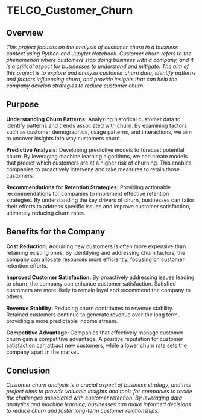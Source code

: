 # TELCO_Customer_Churn

## Overview

*This project focuses on the analysis of customer churn in a business context using Python and Jupyter Notebook. Customer churn refers to the phenomenon where customers stop doing business with a company, and it is a critical aspect for businesses to understand and mitigate. The aim of this project is to explore and analyze customer churn data, identify patterns and factors influencing churn, and provide insights that can help the company develop strategies to reduce customer churn.*

## Purpose

**Understanding Churn Patterns:** Analyzing historical customer data to identify patterns and trends associated with churn. By examining factors such as customer demographics, usage patterns, and interactions, we aim to uncover insights into why customers churn.

**Predictive Analysis:** Developing predictive models to forecast potential churn. By leveraging machine learning algorithms, we can create models that predict which customers are at a higher risk of churning. This enables companies to proactively intervene and take measures to retain those customers.

**Recommendations for Retention Strategies:** Providing actionable recommendations for companies to implement effective retention strategies. By understanding the key drivers of churn, businesses can tailor their efforts to address specific issues and improve customer satisfaction, ultimately reducing churn rates.

## Benefits for the Company

**Cost Reduction:** Acquiring new customers is often more expensive than retaining existing ones. By identifying and addressing churn factors, the company can allocate resources more efficiently, focusing on customer retention efforts.

**Improved Customer Satisfaction:** By proactively addressing issues leading to churn, the company can enhance customer satisfaction. Satisfied customers are more likely to remain loyal and recommend the company to others.

**Revenue Stability:** Reducing churn contributes to revenue stability. Retained customers continue to generate revenue over the long term, providing a more predictable income stream.

**Competitive Advantage:** Companies that effectively manage customer churn gain a competitive advantage. A positive reputation for customer satisfaction can attract new customers, while a lower churn rate sets the company apart in the market.

## Conclusion

*Customer churn analysis is a crucial aspect of business strategy, and this project aims to provide valuable insights and tools for companies to tackle the challenges associated with customer retention. By leveraging data analytics and machine learning, businesses can make informed decisions to reduce churn and foster long-term customer relationships.*
